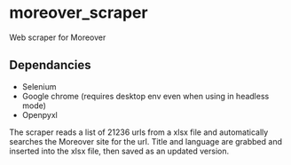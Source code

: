 # moreover_scraper
Web scraper for Moreover

## Dependancies
* Selenium
* Google chrome (requires desktop env even when using in headless mode)
* Openpyxl

The scraper reads a list of 21236 urls from a xlsx file and automatically searches the Moreover site for the url.
Title and language are grabbed and inserted into the xlsx file, then saved as an updated version.
